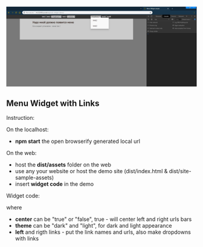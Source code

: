 ![Screenshot](Screenshot.jpg)

## Menu Widget with Links

Instruction:

On the localhost:

- **npm start** 
the open browserify generated local url

On the web:

- host the **dist/assets** folder on the web
- use any your website or host the demo site (dist/index.html & dist/site-sample-assets)
- insert **widget code** in the demo

Widget code:

<script src="(nothing for local or your-web-host-url)/assets/scripts/widget.min.js"
		center=	"true"
		theme = "dark"
		left=	'[["linkL1|http://l1.html"],["linkL1|http://l1.html"],["Dropdown1", "linkL2|http://l2.html","linkL3|http://l3.html"], 						["linkL4|http://l1.html"], ["LinkSet", "linkL2|http://l2.html","linkL3|http://l3.html"]]'
		right=	'[["linkR1|http://r1.html"],["linkR2|http://r2.html"], ["Dropdown2", "linkL2|http://l2.html","linkL3|http://l3.html"]]'>
</script>


where

- **center** can be "true" or "false", true - will center left and right urls bars
- **theme** can be "dark" and "light", for dark and light appearance
- **left** and rigth links - put the link names and urls, also make dropdowns with links
